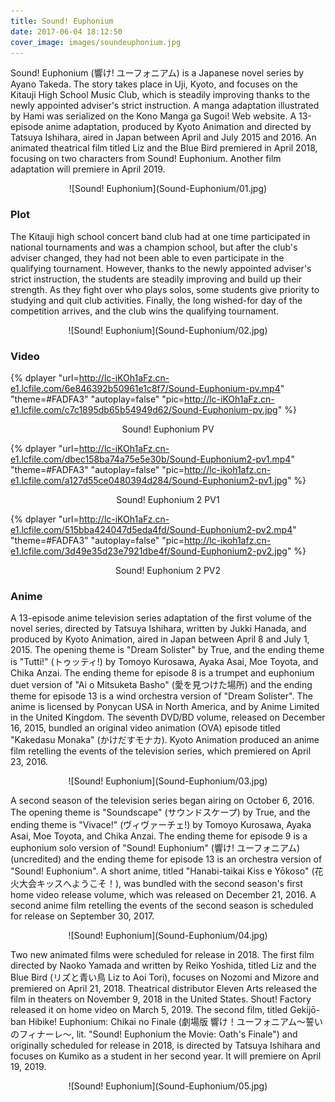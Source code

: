 ```yaml
---
title: Sound! Euphonium
date: 2017-06-04 18:12:50
cover_image: images/soundeuphonium.jpg
---
```

Sound! Euphonium (響け! ユーフォニアム) is a Japanese novel series by Ayano Takeda. The story takes place in Uji, Kyoto, and focuses on the Kitauji High School Music Club, which is steadily improving thanks to the newly appointed adviser's strict instruction. A manga adaptation illustrated by Hami was serialized on the Kono Manga ga Sugoi! Web website. A 13-episode anime adaptation, produced by Kyoto Animation and directed by Tatsuya Ishihara, aired in Japan between April and July 2015 and 2016. An animated theatrical film titled Liz and the Blue Bird premiered in April 2018, focusing on two characters from Sound! Euphonium. Another film adaptation will premiere in April 2019.

<center>![Sound! Euphonium](Sound-Euphonium/01.jpg)</center>

### Plot
The Kitauji high school concert band club had at one time participated in national tournaments and was a champion school, but after the club's adviser changed, they had not been able to even participate in the qualifying tournament. However, thanks to the newly appointed adviser's strict instruction, the students are steadily improving and build up their strength. As they fight over who plays solos, some students give priority to studying and quit club activities. Finally, the long wished-for day of the competition arrives, and the club wins the qualifying tournament.


<center>![Sound! Euphonium](Sound-Euphonium/02.jpg)</center>

### Video
{% dplayer "url=http://lc-iKOh1aFz.cn-e1.lcfile.com/6e846392b50961e1c8f7/Sound-Euphonium-pv.mp4"  "theme=#FADFA3" "autoplay=false" "pic=http://lc-iKOh1aFz.cn-e1.lcfile.com/c7c1895db65b54949d62/Sound-Euphonium-pv.jpg" %}
<center>Sound! Euphonium PV</center>

{% dplayer "url=http://lc-iKOh1aFz.cn-e1.lcfile.com/dbec158ba74a75e5e30b/Sound-Euphonium2-pv1.mp4"  "theme=#FADFA3" "autoplay=false" "pic=http://lc-ikoh1afz.cn-e1.lcfile.com/a127d55ce0480394d284/Sound-Euphonium2-pv1.jpg" %}
<center>Sound! Euphonium 2 PV1</center>

{% dplayer "url=http://lc-iKOh1aFz.cn-e1.lcfile.com/515bba424047d5eda4fd/Sound-Euphonium2-pv2.mp4"  "theme=#FADFA3" "autoplay=false" "pic=http://lc-ikoh1afz.cn-e1.lcfile.com/3d49e35d23e7921dbe4f/Sound-Euphonium2-pv2.jpg" %}
<center>Sound! Euphonium 2 PV2</center>

### Anime
A 13-episode anime television series adaptation of the first volume of the novel series, directed by Tatsuya Ishihara, written by Jukki Hanada, and produced by Kyoto Animation, aired in Japan between April 8 and July 1, 2015. The opening theme is "Dream Solister" by True, and the ending theme is "Tutti!" (トゥッティ!) by Tomoyo Kurosawa, Ayaka Asai, Moe Toyota, and Chika Anzai. The ending theme for episode 8 is a trumpet and euphonium duet version of "Ai o Mitsuketa Basho" (愛を見つけた場所) and the ending theme for episode 13 is a wind orchestra version of "Dream Solister". The anime is licensed by Ponycan USA in North America, and by Anime Limited in the United Kingdom. The seventh DVD/BD volume, released on December 16, 2015, bundled an original video animation (OVA) episode titled "Kakedasu Monaka" (かけだすモナカ). Kyoto Animation produced an anime film retelling the events of the television series, which premiered on April 23, 2016.

<center>![Sound! Euphonium](Sound-Euphonium/03.jpg)</center>

A second season of the television series began airing on October 6, 2016. The opening theme is "Soundscape" (サウンドスケープ) by True, and the ending theme is "Vivace!" (ヴィヴァーチェ!) by Tomoyo Kurosawa, Ayaka Asai, Moe Toyota, and Chika Anzai. The ending theme for episode 9 is a euphonium solo version of "Sound! Euphonium" (響け! ユーフォニアム) (uncredited) and the ending theme for episode 13 is an orchestra version of "Sound! Euphonium". A short anime, titled "Hanabi-taikai Kiss e Yōkoso" (花火大会キッスへようこそ！), was bundled with the second season's first home video release volume, which was released on December 21, 2016. A second anime film retelling the events of the second season is scheduled for release on September 30, 2017.

<center>![Sound! Euphonium](Sound-Euphonium/04.jpg)</center>

Two new animated films were scheduled for release in 2018. The first film directed by Naoko Yamada and written by Reiko Yoshida, titled Liz and the Blue Bird (リズと青い鳥 Liz to Aoi Tori), focuses on Nozomi and Mizore and premiered on April 21, 2018. Theatrical distributor Eleven Arts released the film in theaters on November 9, 2018 in the United States. Shout! Factory released it on home video on March 5, 2019. The second film, titled Gekijō-ban Hibike! Euphonium: Chikai no Finale (劇場版 響け！ユーフォニアム～誓いのフィナーレ～, lit. "Sound! Euphonium the Movie: Oath's Finale") and originally scheduled for release in 2018, is directed by Tatsuya Ishihara and focuses on Kumiko as a student in her second year. It will premiere on April 19, 2019.

<center>![Sound! Euphonium](Sound-Euphonium/05.jpg)</center>

